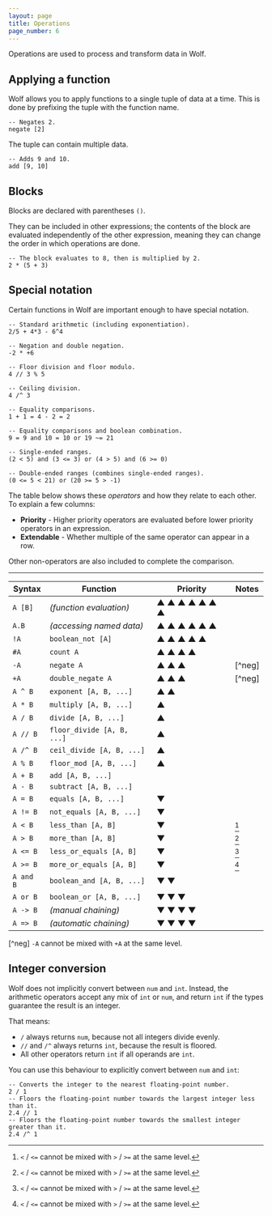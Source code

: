 ```yaml
---
layout: page
title: Operations
page_number: 6
---
```


Operations are used to process and transform data in Wolf.

## Applying a function

Wolf allows you to apply functions to a single tuple of data at a time. This is
done by prefixing the tuple with the function name.

<!--wolf-->
```
-- Negates 2.
negate [2]
```

The tuple can contain multiple data.

<!--wolf-->
```
-- Adds 9 and 10.
add [9, 10]
```

## Blocks

Blocks are declared with parentheses `()`.

They can be included in other expressions; the contents of the block are
evaluated independently of the other expression, meaning they can change the
order in which operations are done.

<!--wolf-->
```
-- The block evaluates to 8, then is multiplied by 2.
2 * (5 + 3)
```

## Special notation

Certain functions in Wolf are important enough to have special notation.

<!--wolf-->
```
-- Standard arithmetic (including exponentiation).
2/5 + 4*3 - 6^4

-- Negation and double negation.
-2 * +6

-- Floor division and floor modulo.
4 // 3 % 5

-- Ceiling division.
4 /^ 3

-- Equality comparisons.
1 + 1 = 4 - 2 = 2

-- Equality comparisons and boolean combination.
9 = 9 and 10 = 10 or 19 ~= 21

-- Single-ended ranges.
(2 < 5) and (3 <= 3) or (4 > 5) and (6 >= 0)

-- Double-ended ranges (combines single-ended ranges).
(0 <= 5 < 21) or (20 >= 5 > -1)
```

The table below shows these *operators* and how they relate to each other. To
explain a few columns:

- **Priority** - Higher priority operators are evaluated before lower priority
operators in an expression.
- **Extendable** - Whether multiple of the same operator can appear in a row.

Other non-operators are also included to complete the comparison.

---

| Syntax     | Function                     | Priority  | Notes
|------------|------------------------------|-----------|-------------
| `A [B]`    | *(function evaluation)*      | ▲ ▲ ▲ ▲ ▲ ▲ ▲ |
| `A.B`      | *(accessing named data)*     | ▲ ▲ ▲ ▲ ▲ ▲   |
| `!A`       | `boolean_not [A]`            | ▲ ▲ ▲ ▲ ▲     |
| `#A`       | `count A`                    | ▲ ▲ ▲ ▲       |
| `-A`       | `negate A`                   | ▲ ▲ ▲         | [^neg]
| `+A`       | `double_negate A`            | ▲ ▲ ▲         | [^neg]
| `A ^ B`    | `exponent [A, B, ...]`       | ▲ ▲           |
| `A * B`    | `multiply [A, B, ...]`       | ▲             |
| `A / B`    | `divide [A, B, ...]`         | ▲             |
| `A // B`   | `floor_divide [A, B, ...]`   | ▲             |
| `A /^ B`   | `ceil_divide [A, B, ...]`    | ▲             |
| `A % B`    | `floor_mod [A, B, ...]`      | ▲             |
| `A + B`    | `add [A, B, ...]`            |               |
| `A - B`    | `subtract [A, B, ...]`       |               |
| `A = B`    | `equals [A, B, ...]`         | ▼             |
| `A != B`   | `not_equals [A, B, ...]`     | ▼             |
| `A < B`    | `less_than [A, B]`           | ▼             | [^ineq]
| `A > B`    | `more_than [A, B]`           | ▼             | [^ineq]
| `A <= B`   | `less_or_equals [A, B]`      | ▼             | [^ineq]
| `A >= B`   | `more_or_equals [A, B]`      | ▼             | [^ineq]
| `A and B`  | `boolean_and [A, B, ...]`    | ▼ ▼           |
| `A or B`   | `boolean_or [A, B, ...]`     | ▼ ▼ ▼         |
| `A -> B`   | *(manual chaining)*          | ▼ ▼ ▼ ▼       |
| `A => B`   | *(automatic chaining)*       | ▼ ▼ ▼ ▼       |

[^neg] `-A` cannot be mixed with `+A` at the same level.
[^ineq]: `<` / `<=` cannot be mixed with `>` / `>=` at the same level.

## Integer conversion

Wolf does not implicitly convert between `num` and `int`. Instead, the
arithmetic operators accept any mix of `int` or `num`, and return `int` if the
types guarantee the result is an integer.

That means:

- `/` always returns `num`, because not all integers divide evenly.
- `//` and `/^` always returns `int`, because the result is floored.
- All other operators return `int` if all operands are `int`.

You can use this behaviour to explicitly convert between `num` and `int`:

<!--wolf-->
```
-- Converts the integer to the nearest floating-point number.
2 / 1
-- Floors the floating-point number towards the largest integer less than it.
2.4 // 1
-- Floors the floating-point number towards the smallest integer greater than it.
2.4 /^ 1
```